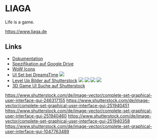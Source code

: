 # LIAGA

Life is a game.

https://www.liaga.de

## Links

- [Dokumentation](doc/README.md)
- [Spezifikation auf Google Drive](https://docs.google.com/document/d/1fwDzGHKnRD_jbWospa4CFzKJYusXuj_HcPR9YERlzP4/edit)
- [WoW Icons](https://wow.gamepedia.com/Wowpedia:List_of_mini_icons#World_of_Warcraft)
- [UI Set bei DreamsTime](https://www.dreamstime.com/big-set-buttons-icons-elements-space-game-cartoon-casual-games-app-d-video-game-ui-kit-icon-mobile-games-big-set-image156285232) ![](https://thumbs.dreamstime.com/z/big-set-buttons-icons-elements-space-game-cartoon-casual-games-app-d-video-game-ui-kit-icon-mobile-games-big-set-156285232.jpg)
- [Level Up Bilder auf Shutterstock](https://www.shutterstock.com/de/search/level+up) ![](https://image.shutterstock.com/image-vector/level-screen-pixel-video-game-600w-1360868615.jpg) ![](https://image.shutterstock.com/image-vector/level-game-icon-600w-739393402.jpg) ![](https://image.shutterstock.com/image-vector/pixel-art-1-level-green-600w-1446037868.jpg) ![](https://image.shutterstock.com/image-vector/vector-star-icons-set-collection-600w-442312165.jpg)
- [3D Game UI Suche auf Shutterstock](https://www.shutterstock.com/de/search/2d+game+ui?sort=popular&search_source=base_related_searches)

https://www.shutterstock.com/de/image-vector/complete-set-graphical-user-interface-gui-246317155
https://www.shutterstock.com/de/image-vector/complete-set-graphical-user-interface-gui-251940451
https://www.shutterstock.com/de/image-vector/complete-set-graphical-user-interface-gui-251940460
https://www.shutterstock.com/de/image-vector/complete-set-graphical-user-interface-gui-251940358
https://www.shutterstock.com/de/image-vector/complete-set-graphical-user-interface-gui-1047763489
